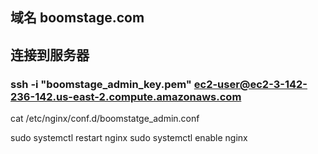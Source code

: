 ## 域名 boomstage.com
## 连接到服务器
###  ssh -i "boomstage_admin_key.pem" ec2-user@ec2-3-142-236-142.us-east-2.compute.amazonaws.com 



cat /etc/nginx/conf.d/boomstatge_admin.conf

sudo systemctl restart nginx
sudo systemctl enable nginx
